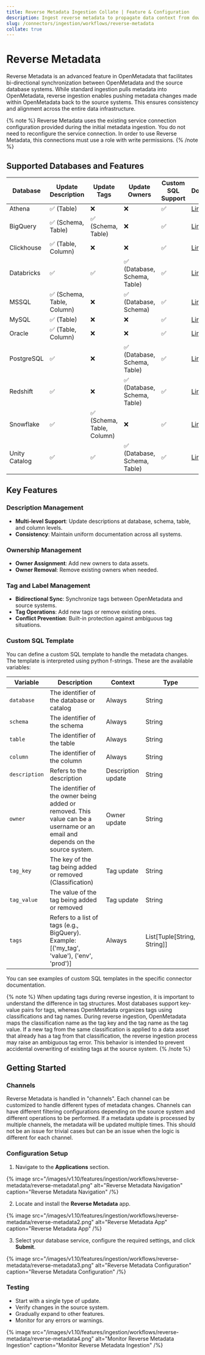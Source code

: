 ```yaml
---
title: Reverse Metadata Ingestion Collate | Feature & Configuration
description: Ingest reverse metadata to propagate data context from downstream tools back into the catalog.
slug: /connectors/ingestion/workflows/reverse-metadata
collate: true
---
```


# Reverse Metadata


Reverse Metadata is an advanced feature in OpenMetadata that facilitates bi-directional synchronization between OpenMetadata and the source database systems. While standard ingestion pulls metadata into OpenMetadata, reverse ingestion enables pushing metadata changes made within OpenMetadata back to the source systems. This ensures consistency and alignment across the entire data infrastructure.

{% note %}
Reverse Metadata uses the existing service connection configuration provided during the initial metadata ingestion. You do not need to reconfigure the service connection. In order to use Reverse Metadata, this connections must use a role with write permissions.
{% /note %}


## Supported Databases and Features

| Database       | Update Description | Update Tags | Update Owners | Custom SQL Support | Documentation |
|----------------|-------------------|-------------|---------------|-------------------|---------------|
| Athena         | ✅ (Table)        | ❌          | ❌            | ✅                | [Link](/connectors/database/athena#reverse-metadata) |
| BigQuery       | ✅ (Schema, Table)| ✅ (Schema, Table) | ❌            | ✅                | [Link](/connectors/database/bigquery#reverse-metadata) |
| Clickhouse     | ✅ (Table, Column)| ❌          | ❌            | ✅                | [Link](/connectors/database/clickhouse#reverse-metadata) |
| Databricks     | ✅  | ✅  | ✅ (Database, Schema, Table) | ✅                | [Link](/connectors/database/databricks#reverse-metadata) |
| MSSQL          | ✅ (Schema, Table, Column) | ❌          | ✅ (Database, Schema) | ✅                | [Link](/connectors/database/mssql#reverse-metadata) |
| MySQL          | ✅ (Table)        | ❌          | ❌            | ✅                | [Link](/connectors/database/mysql#reverse-metadata) |
| Oracle         | ✅ (Table, Column)| ❌          | ❌            | ✅                | [Link](/connectors/database/oracle#reverse-metadata) |
| PostgreSQL     | ✅  | ❌          | ✅ (Database, Schema, Table) | ✅                | [Link](/connectors/database/postgres#reverse-metadata) |
| Redshift       | ✅  | ❌          | ✅ (Database, Schema, Table) | ✅                | [Link](/connectors/database/redshift#reverse-metadata) |
| Snowflake      | ✅  | ✅ (Schema, Table, Column) | ❌            | ✅                | [Link](/connectors/database/snowflake#reverse-metadata) |
| Unity Catalog  | ✅  | ✅  | ✅ (Database, Schema, Table) | ✅                | [Link](/connectors/database/unity-catalog#reverse-metadata) |

## Key Features

### Description Management
- **Multi-level Support**: Update descriptions at database, schema, table, and column levels.
- **Consistency**: Maintain uniform documentation across all systems.

### Ownership Management
- **Owner Assignment**: Add new owners to data assets.
- **Owner Removal**: Remove existing owners when needed.

### Tag and Label Management
- **Bidirectional Sync**: Synchronize tags between OpenMetadata and source systems.
- **Tag Operations**: Add new tags or remove existing ones.
- **Conflict Prevention**: Built-in protection against ambiguous tag situations.

### Custom SQL Template

You can define a custom SQL template to handle the metadata changes. The template is interpreted using python f-strings.
These are the available variables:

| Variable | Description | Context | Type |
|----------|-------------| --- | --- |
| `database` | The identifier of the database or catalog | Always | String |
| `schema` | The identifier of the schema | Always | String |
| `table` | The identifier of the table | Always | String |
| `column` | The identifier of the column | Always | String |
| `description` | Refers to the description | Description update | String |
| `owner` | The identifier of the owner being added or removed. This value can be a username or an email and depends on the source system. | Owner update | String |
| `tag_key` | The key of the tag being added or removed (Classification) | Tag update | String |
| `tag_value` | The value of the tag being added or removed | Tag update | String |
| `tags` | Refers to a list of tags (e.g., BigQuery). Example: [('my_tag', 'value'), ('env', 'prod')] | Always | List[Tuple[String, String]] |

You can see examples of custom SQL templates in the specific connector documentation.

{% note %}
When updating tags during reverse ingestion, it is important to understand the difference in tag structures. Most databases support key-value pairs for tags, whereas OpenMetadata organizes tags using classifications and tag names. During reverse ingestion, OpenMetadata maps the classification name as the tag key and the tag name as the tag value. If a new tag from the same classification is applied to a data asset that already has a tag from that classification, the reverse ingestion process may raise an ambiguous tag error. This behavior is intended to prevent accidental overwriting of existing tags at the source system.
{% /note %}

## Getting Started

### Channels

Reverse Metadata is handled in "channels". Each channel can be customized to handle different types of metadata changes.
Channels can have different filtering configurations depending on the source system and different operations to be performed.
If a metadata update is processed by multiple channels, the metadata will be updated multiple times. This should not be an issue
for trivial cases but can be an issue when the logic is different for each channel.

### Configuration Setup

1. Navigate to the **Applications** section.

{% image
  src="/images/v1.10/features/ingestion/workflows/reverse-metadata/reverse-metadata1.png"
  alt="Reverse Metadata Navigation"
  caption="Reverse Metadata Navigation"
 /%}

2. Locate and install the **Reverse Metadata** app.

{% image
  src="/images/v1.10/features/ingestion/workflows/reverse-metadata/reverse-metadata2.png"
  alt="Reverse Metadata App"
  caption="Reverse Metadata App"
 /%}

3. Select your database service, configure the required settings, and click **Submit**.

{% image
  src="/images/v1.10/features/ingestion/workflows/reverse-metadata/reverse-metadata3.png"
  alt="Reverse Metadata Configuration"
  caption="Reverse Metadata Configuration"
 /%}

### Testing

- Start with a single type of update.
- Verify changes in the source system.
- Gradually expand to other features.
- Monitor for any errors or warnings.

{% image
  src="/images/v1.10/features/ingestion/workflows/reverse-metadata/reverse-metadata4.png"
  alt="Monitor Reverse Metadata Ingestion"
  caption="Monitor Reverse Metadata Ingestion"
 /%}
